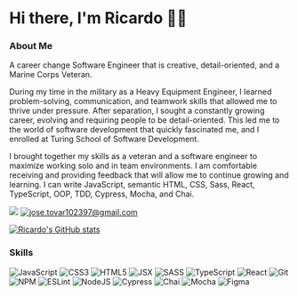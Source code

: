 # Hi there, I'm Ricardo 🖖🏽

### About Me

<p>
A career change Software Engineer that is creative, detail-oriented, and a Marine Corps Veteran.

During my time in the military as a Heavy Equipment Engineer, I learned problem-solving, communication, and teamwork skills that allowed me to thrive under pressure. After separation, I sought a constantly growing career, evolving and requiring people to be detail-oriented. This led me to the world of software development that quickly fascinated me, and I enrolled at Turing School of Software Development.

I brought together my skills as a veteran and a software engineer to maximize working solo and in team environments. I am comfortable receiving and providing feedback that will allow me to continue growing and learning. I can write JavaScript, semantic HTML, CSS, Sass, React, TypeScript, OOP, TDD, Cypress, Mocha, and Chai.
</p>

[<img src='https://img.shields.io/badge/linkedin-%230077B5.svg?style=for-the-badge&logo=linkedin&logoColor=white'/>](https://www.linkedin.com/in/ricardo-tovar-7197b5221/)
<a href="mailto:jose.tovar102397@gmail.com">
  ![jose.tovar102397@gmail.com](https://img.shields.io/badge/Gmail-D14836?style=for-the-badge&logo=gmail&logoColor=white)        
</a>

[![Ricardo's GitHub stats](https://github-readme-stats.vercel.app/api?username=JRicardoT&show_icons=true&theme=dark)](https://github.com/JricardoT/github-readme-stats)

### Skills
<section>
  <img alt="JavaScript" src="https://img.shields.io/badge/javascript%20-%23323330.svg?&style=for-the-badge&logo=javascript&logoColor=%23F7DF1E"/>
  <img alt="CSS3" src="https://img.shields.io/badge/css3%20-%231572B6.svg?&style=for-the-badge&logo=css3&logoColor=white"/>
  <img alt="HTML5" src="https://img.shields.io/badge/html5%20-%23E34F26.svg?&style=for-the-badge&logo=html5&logoColor=white"/>
  <img alt="JSX" src="https://img.shields.io/badge/JSX%20-%2320232a.svg?&style=for-the-badge&logo=react&logoColor=%2361DAFB"/>    
  <img alt="SASS" src="https://img.shields.io/badge/SASS%20-hotpink.svg?&style=for-the-badge&logo=SASS&logoColor=white"/>
  <img alt="TypeScript" src="https://img.shields.io/badge/typescript%20-%23323330.svg?&style=for-the-badge&logo=typescript&logoColor=%blue"/>
  <img alt="React" src="https://img.shields.io/badge/react%20-%2320232a.svg?&style=for-the-badge&logo=react&logoColor=%2361DAFB"/> 
  <img alt="Git" src="https://img.shields.io/badge/git-%23F05033.svg?style=for-the-badge&logo=git&logoColor=white"/>
  <img alt="NPM" src="https://img.shields.io/badge/NPM-%23000000.svg?style=for-the-badge&logo=npm&logoColor=white"/>  
  <img alt="ESLint" src="https://img.shields.io/badge/ESLint-4B3263?style=for-the-badge&logo=eslint&logoColor=white"/>   
  <img alt="NodeJS" src="https://img.shields.io/badge/node.js%20-%2343853D.svg?&style=for-the-badge&logo=node.js&logoColor=white"/>
  <img alt="Cypress" src="https://img.shields.io/badge/-cypress-%23E5E5E5?style=for-the-badge&logo=cypress&logoColor=058a5e"/>  
  <img alt="Chai" src="https://camo.githubusercontent.com/dc1b092fdeb7e14a149274315b4d53632d98e5ff80d94f3fc04bf2f995369b31/68747470733a2f2f696d672e736869656c64732e696f2f62616467652f636861692d4131313430343f7374796c653d666f722d7468652d6261646765266c6f676f3d63686169266c6f676f436f6c6f723d7768697465"/>
  <img alt="Mocha" src="https://img.shields.io/badge/-mocha-%238D6748?&style=for-the-badge&logo=mocha&logoColor=white"/>
  <img alt="Figma" src="https://img.shields.io/badge/Figma-F24E1E?style=for-the-badge&logo=figma&logoColor=white"/>
</section>
